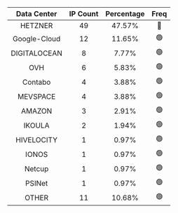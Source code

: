 | Data Center | IP Count | Percentage | Freq |
|:------------:|:--------:|:-----------:|:-----:|
| HETZNER | 49 | 47.57% | 🔴 |
| Google-Cloud | 12 | 11.65% | 🟢 |
| DIGITALOCEAN | 8 | 7.77% | 🟢 |
| OVH | 6 | 5.83% | 🟢 |
| Contabo | 4 | 3.88% | 🟢 |
| MEVSPACE | 4 | 3.88% | 🟢 |
| AMAZON | 3 | 2.91% | 🟢 |
| IKOULA | 2 | 1.94% | 🟢 |
| HIVELOCITY | 1 | 0.97% | 🟢 |
| IONOS | 1 | 0.97% | 🟢 |
| Netcup | 1 | 0.97% | 🟢 |
| PSINet | 1 | 0.97% | 🟢 |
| OTHER | 11 | 10.68% | 🟢 |